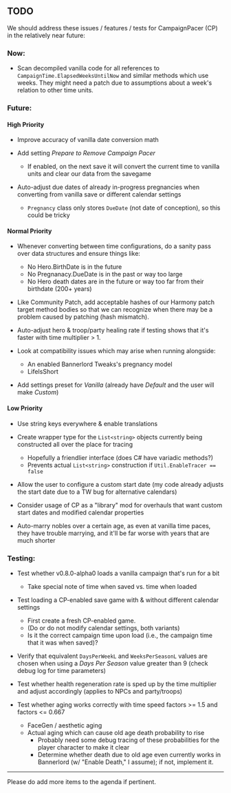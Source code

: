 ## TODO

We should address these issues / features / tests for CampaignPacer (CP) in the relatively near future:

### Now:

- Scan decompiled vanilla code for all references to `CampaignTime.ElapsedWeeksUntilNow` and similar methods which use weeks. They might need a patch due to assumptions about a week's relation to other time units.


### Future:

#### High Priority

- Improve accuracy of vanilla date conversion math

- Add setting *Prepare to Remove Campaign Pacer*
  - If enabled, on the next save it will convert the current time to vanilla units and clear our data from the savegame

- Auto-adjust due dates of already in-progress pregnancies when converting from vanilla save or different calendar settings
  - `Pregnancy` class only stores `DueDate` (not date of conception), so this could be tricky


#### Normal Priority

- Whenever converting between time configurations, do a sanity pass over data structures and ensure things like:
  - No Hero.BirthDate is in the future
  - No Pregnanacy.DueDate is in the past or way too large
  - No Hero death dates are in the future or way too far from their birthdate (200+ years)

- Like Community Patch, add acceptable hashes of our Harmony patch target method bodies so that we can recognize when there may be a problem caused by patching (hash mismatch).

- Auto-adjust hero & troop/party healing rate if testing shows that it's faster with time multiplier > 1.

- Look at compatibility issues which may arise when running alongside:
  - An enabled Bannerlord Tweaks's pregnancy model
  - LifeIsShort

- Add settings preset for *Vanilla* (already have *Default* and the user will make *Custom*)


#### Low Priority

- Use string keys everywhere & enable translations

- Create wrapper type for the `List<string>` objects currently being constructed all over the place for tracing
  - Hopefully a friendlier interface (does C# have variadic methods?)
  - Prevents actual `List<string>` construction if `Util.EnableTracer == false`

- Allow the user to configure a custom start date (my code already adjusts the start date due to a TW bug for alternative calendars)

- Consider usage of CP as a "library" mod for overhauls that want custom start dates and modified calendar properties

- Auto-marry nobles over a certain age, as even at vanilla time paces, they have trouble marrying, and it'll be far worse with years that are much shorter


### Testing:

- Test whether v0.8.0-alpha0 loads a vanilla campaign that's run for a bit
  - Take special note of time when saved vs. time when loaded

- Test loading a CP-enabled save game with & without different calendar settings
  - First create a fresh CP-enabled game.
  - (Do or do not modify calendar settings, both variants)
  - Is it the correct campaign time upon load (i.e., the campaign time that it was when saved)?

- Verify that equivalent `DaysPerWeekL` and `WeeksPerSeasonL` values are chosen when using a *Days Per Season* value greater than 9 (check debug log for time parameters)

- Test whether health regeneration rate is sped up by the time multiplier and adjust accordingly (applies to NPCs and party/troops)

- Test whether aging works correctly with time speed factors >= 1.5 and factors <= 0.667
  - FaceGen / aesthetic aging
  - Actual aging which can cause old age death probability to rise
    - Probably need some debug tracing of these probabilities for the player character to make it clear
    - Determine whether death due to old age even currently works in Bannerlord (w/ "Enable Death," I assume); if not, implement it.

---

Please do add more items to the agenda if pertinent.
